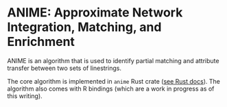 # ANIME: Approximate Network Integration, Matching, and Enrichment

ANIME is an algorithm that is used to identify partial matching and
attribute transfer between two sets of linestrings.

The core algorithm is implemented in `anime` Rust crate ([see Rust
docs](https://docs.rs/anime/)). The algorithm also comes with R bindings
(which are a work in progress as of this writing).

